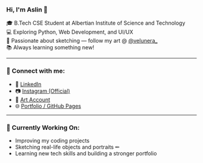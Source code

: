 ### Hi, I'm Aslin 👋

🎓 B.Tech CSE Student at Albertian Institute of Science and Technology  
💻 Exploring Python, Web Development, and UI/UX  
🎨 Passionate about sketching — follow my art @ [@velunera_](https://instagram.com/velunera_)  
📚 Always learning something new!

---

### 🔗 Connect with me:

- 💼 [LinkedIn](https://linkedin.com/in/aslinyesudas)
- 📷 [Instagram (Official)](https://instagram.com/aslinyesudas)
- 🎨 [Art Account](https://instagram.com/velunera_)
- 🌐 [Portfolio / GitHub Pages](https://aslinyesudas.github.io) 

---

### 📌 Currently Working On:
- Improving my coding projects
- Sketching real-life objects and portraits ✏
- Learning new tech skills and building a stronger portfolio
